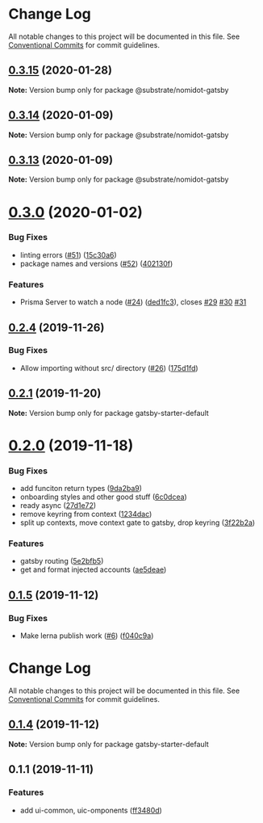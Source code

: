# Change Log

All notable changes to this project will be documented in this file.
See [Conventional Commits](https://conventionalcommits.org) for commit guidelines.

## [0.3.15](https://github.com/paritytech/Nomidot/compare/v0.3.14...v0.3.15) (2020-01-28)

**Note:** Version bump only for package @substrate/nomidot-gatsby





## [0.3.14](https://github.com/paritytech/Nomidot/compare/v0.3.13...v0.3.14) (2020-01-09)

**Note:** Version bump only for package @substrate/nomidot-gatsby





## [0.3.13](https://github.com/paritytech/Nomidot/compare/v0.3.12...v0.3.13) (2020-01-09)

**Note:** Version bump only for package @substrate/nomidot-gatsby





# [0.3.0](https://github.com/paritytech/Nomidot/compare/v0.2.4...v0.3.0) (2020-01-02)


### Bug Fixes

* linting errors ([#51](https://github.com/paritytech/Nomidot/issues/51)) ([15c30a6](https://github.com/paritytech/Nomidot/commit/15c30a6814e9180feea9c695701ca58a2c2fce49))
* package names and versions ([#52](https://github.com/paritytech/Nomidot/issues/52)) ([402130f](https://github.com/paritytech/Nomidot/commit/402130f75469d75224a7419b53c682e08764e1d4))


### Features

* Prisma Server to watch a node ([#24](https://github.com/paritytech/Nomidot/issues/24)) ([ded1fc3](https://github.com/paritytech/Nomidot/commit/ded1fc3114200952d0aa12acc0b3bb6b42601960)), closes [#29](https://github.com/paritytech/Nomidot/issues/29) [#30](https://github.com/paritytech/Nomidot/issues/30) [#31](https://github.com/paritytech/Nomidot/issues/31)





## [0.2.4](https://github.com/paritytech/Nomidot/compare/v0.2.3...v0.2.4) (2019-11-26)


### Bug Fixes

* Allow importing without src/ directory ([#26](https://github.com/paritytech/Nomidot/issues/26)) ([175d1fd](https://github.com/paritytech/Nomidot/commit/175d1fd0541191516f44986c23c5c0ae816015ec))





## [0.2.1](https://github.com/paritytech/Nomidot/compare/v0.2.0...v0.2.1) (2019-11-20)

**Note:** Version bump only for package gatsby-starter-default





# [0.2.0](https://github.com/paritytech/Nomidot/compare/v0.1.5...v0.2.0) (2019-11-18)


### Bug Fixes

* add funciton return types ([9da2ba9](https://github.com/paritytech/Nomidot/commit/9da2ba98ffdf89de5593696af868766340cf2084))
* onboarding styles and other good stuff ([6c0dcea](https://github.com/paritytech/Nomidot/commit/6c0dcea7f6f4e81d9398dc177176dbfe1f34545b))
* ready async ([27d1e72](https://github.com/paritytech/Nomidot/commit/27d1e72f4e1fc8334ddfbbfbb940a8f59d9ad473))
* remove keyring from context ([1234dac](https://github.com/paritytech/Nomidot/commit/1234dac333971c6619b60e64b6a6a9b9f5b16b70))
* split up contexts, move context gate to gatsby, drop keyring ([3f22b2a](https://github.com/paritytech/Nomidot/commit/3f22b2a72c297f2a5e4cff3b9ba22b60bb9e9009))


### Features

* gatsby routing ([5e2bfb5](https://github.com/paritytech/Nomidot/commit/5e2bfb58a2ee517135f4210ef8523d453fb015f1))
* get and format injected accounts ([ae5deae](https://github.com/paritytech/Nomidot/commit/ae5deae12932b27e4358705f3b65a1acbc7d1b81))





<a name="0.1.5"></a>
## [0.1.5](https://github.com/gatsbyjs/gatsby-starter-default/compare/v0.1.3...v0.1.5) (2019-11-12)


### Bug Fixes

* Make lerna publish work ([#6](https://github.com/gatsbyjs/gatsby-starter-default/issues/6)) ([f040c9a](https://github.com/gatsbyjs/gatsby-starter-default/commit/f040c9a))





# Change Log

All notable changes to this project will be documented in this file.
See [Conventional Commits](https://conventionalcommits.org) for commit guidelines.

## [0.1.4](https://github.com/gatsbyjs/gatsby-starter-default/compare/v0.1.3...v0.1.4) (2019-11-12)

**Note:** Version bump only for package gatsby-starter-default





## 0.1.1 (2019-11-11)


### Features

* add ui-common, uic-omponents ([ff3480d](https://github.com/gatsbyjs/gatsby-starter-default/commit/ff3480d914329dbe9a44b6188095465fdec76137))
